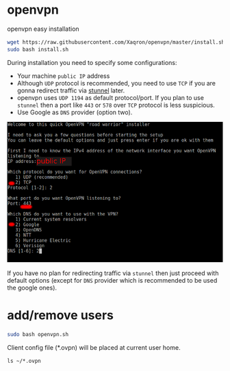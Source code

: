# openvpn
openvpn easy installation

```bash
wget https://raw.githubusercontent.com/Xaqron/openvpn/master/install.sh
sudo bash install.sh
```

During installation you need to specify some configurations:
* Your machine `public IP` address
* Although `UDP` protocol is recommended, you need to use `TCP` if you are gonna redirect traffic via [stunnel](https://www.stunnel.org) later.
* openvpn uses `UDP 1194` as default protocol/port. If you plan to use `stunnel` then a port like `443` or `578` over `TCP` protocol is less suspicious.
* Use Google as `DNS` provider (option two).

<img src ="img/config.png">

If you have no plan for redirecting traffic via `stunnel` then just proceed with default options (except for `DNS` provider which is recommended to be used the google ones).

# add/remove users
```bash
sudo bash openvpn.sh
```
Client config file (*.ovpn) will be placed at current user home.
```
ls ~/*.ovpn
```